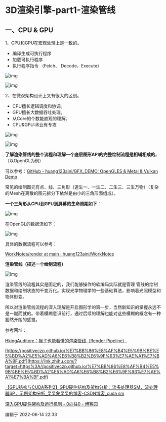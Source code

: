 # 3D渲染引擎-part1-渲染管线

## 一、CPU & GPU

1、CPU和GPU在宏观处理上是一致的。

- 编译生成可执行程序
- 加载可执行程序
- 执行程序指令 （Fetch、 Decode、Execute）

![img](D:\my-note\opengl\graphic_engine\assets\v2-0a008249d7e50bdc7060b91b66888c6b_1440w.webp)

![img](D:\my-note\opengl\graphic_engine\assets\v2-cfdf794615af7c04a4d8022866c1c831_1440w.webp)



2、在微观架构设计上又有很大的区别。

- CPU擅长逻辑调度和协调。
- GPU擅长大数据吞吐处理。
- 从Core的个数能直观的理解。
- CPU&GPU:术业有专攻

![img](D:\my-note\opengl\graphic_engine\assets\v2-dcc7f22b9b2ad70ed1eaec435cfbdbbb_1440w.webp)

![img](D:\my-note\opengl\graphic_engine\assets\v2-9de4224820075c6b8c1ecd413ed34f47_1440w.webp)



**了解渲染管线的整个流程和理解一个底层图形API的完整绘制流程是相辅相成的**。（以OpenGL为例）

可以参考：[GitHub - huang123aini/GFX_DEMO: OpenGLES & Metal & Vulkan Demo](https://link.zhihu.com/?target=https%3A//github.com/huang123aini/GFX_DEMO)



常见的绘制图元有点、线、三角形（道生一、一生二、二生三、三生万物）（复杂的Mesh在离散的图元拆分下依然是由小的三角形面组成）。



**一个三角形从CPU到GPU到屏幕的生命周期如下**：

![img](D:\my-note\opengl\graphic_engine\assets\v2-aaa3fdc81497f6fec7524f440ae8470d_1440w.webp)



在OpenGL的数据流如下：

![img](D:\my-note\opengl\graphic_engine\assets\v2-70493f0319764d497d43fa3321d90c4a_1440w.webp)

具体的数据流程可以参考：

[WorkNotes/render at main · huang123aini/WorkNotes](https://link.zhihu.com/?target=https%3A//github.com/huang123aini/WorkNotes/tree/main/render)

**渲染管线（描述一个绘制流程）**

![img](D:\my-note\opengl\graphic_engine\assets\v2-1fbb287a3df0c5bc7711399563f0700c_1440w.webp)



渲染管线的流程其实是固定的，我们能够操作的软编码实际就是管理 管线的绘制数据和绘制状态的千变万化。实现光学物理学的一些基础算法，影响着光照模型和物体形变。

所以对渲染管线流程的深入理解是开启图形学的第一步，当然新知识的掌握永远不是一蹴而就的。带着模糊意识前行，通过后续的理解也能对这些模糊的概念有一种豁然开朗的感觉。



参考网址：

[HkingAuditore：猴子也能看懂的渲染管线（Render Pipeline）](https://zhuanlan.zhihu.com/p/137780634)

[https://positiveczp.github.io/%E7%BB%86%E8%AF%B4%E5%9B%BE%E5%BD%A2%E5%AD%A6%E6%B8%B2%E6%9F%93%E7%AE%A1%E7%BA%BF.pdf](https://link.zhihu.com/?target=https%3A//positiveczp.github.io/%E7%BB%86%E8%AF%B4%E5%9B%BE%E5%BD%A2%E5%AD%A6%E6%B8%B2%E6%9F%93%E7%AE%A1%E7%BA%BF.pdf)

[【GPU结构与CUDA系列2】GPU硬件结构及架构分析：流多处理器SM，流处理器SP，示例架构分析_呆呆象呆呆的博客-CSDN博客_cuda sm](https://link.zhihu.com/?target=https%3A//blog.csdn.net/qq_41554005/article/details/119757653)

[深入GPU硬件架构及运行机制 - 0向往0 - 博客园](https://link.zhihu.com/?target=https%3A//www.cnblogs.com/timlly/p/11471507.html)







编辑于 2022-06-14 22:33
